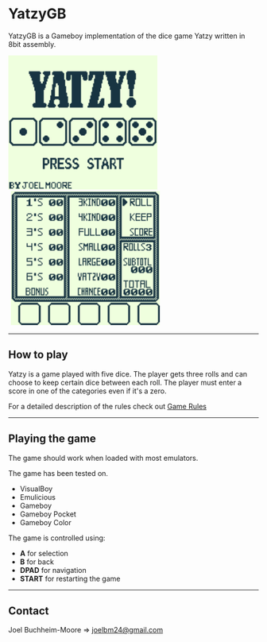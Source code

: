 # YatzyGB
YatzyGB is a Gameboy implementation of the dice game Yatzy written in 8bit assembly.

<img src="./images/titlescreen.png" width="300">
<img src="./images/screen.png" width="300" style="margin-left: 5px">

---

## How to play
Yatzy is a game played with five dice. The player gets three rolls and can choose to keep certain dice between each roll. The player must enter a score in one of the categories even if it's a zero.

For a detailed description of the rules check out [Game Rules](https://gamerules.com/rules/yahtzee-dice-game/ 'Full Game Rules')

---

## Playing the game

The game should work when loaded with most emulators.

The game has been tested on.
* VisualBoy
* Emulicious
* Gameboy
* Gameboy Pocket
* Gameboy Color

The game is controlled using:
* **A** for selection
* **B** for back
* **DPAD** for navigation
* **START** for restarting the game

---

## Contact
Joel Buchheim-Moore => joelbm24@gmail.com